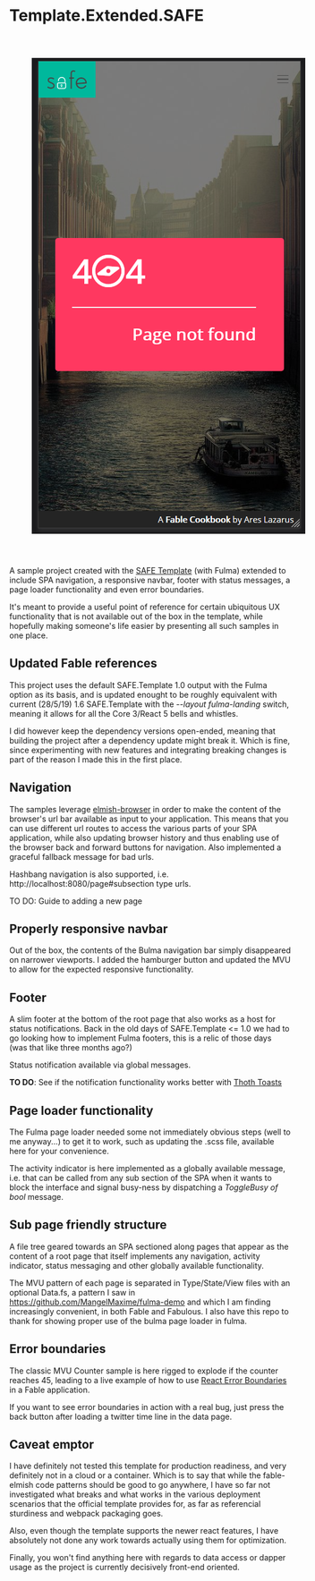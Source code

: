 # Template.Extended.SAFE
<p align="center">
  <img style="margin: 40px;" src="cookbook-notfound.png">
</p>

A sample project created with the [SAFE Template](https://github.com/SAFE-Stack/SAFE-template) (with Fulma) extended to include SPA navigation, a responsive navbar, footer with status messages, a page loader functionality and even error boundaries.

It's meant to provide a useful point of reference for certain ubiquitous UX functionality that is not available out of the box in the template, while hopefully making someone's life easier by presenting all such samples in one place.

## Updated Fable references
This project uses the default SAFE.Template 1.0 output with the Fulma option as its basis, and is updated enought to be roughly equivalent with current (28/5/19) 1.6 SAFE.Template with the _--layout fulma-landing_ switch, meaning it allows for all the Core 3/React 5 bells and whistles.

I did however keep the dependency versions open-ended, meaning that building the project after a dependency update might break it. Which is fine, since experimenting with new features and integrating breaking changes is part of the reason I made this in the first place.

## Navigation
The samples leverage [elmish-browser](https://elmish.github.io/browser/navigation.html) in order to make the content of the browser's url bar available as input to your application. This means that you can use different url routes to access the various parts of your SPA application, while also updating browser history and thus enabling use of the browser back and forward buttons for navigation. Also implemented a graceful fallback message for bad urls.

Hashbang navigation is also supported, i.e. http://localhost:8080/page#subsection type urls.

TO DO: Guide to adding a new page

## Properly responsive navbar
Out of the box, the contents of the Bulma navigation bar simply disappeared on narrower viewports. I added the hamburger button and updated the MVU to allow for the expected responsive functionality.

## Footer
A slim footer at the bottom of the root page that also works as a host for status notifications. Back in the old days of SAFE.Template <= 1.0 we had to go looking how to implement Fulma  footers, this is a relic of those days (was that like three months ago?)

Status notification available via global messages.

**TO DO**: See if the notification functionality works better with [Thoth Toasts](https://mangelmaxime.github.io/Thoth/elmish/toast_docs.html)

## Page loader functionality
The Fulma page loader needed some not immediately obvious steps (well to me anyway...) to get it to work, such as updating the .scss file, available here for your convenience.

The activity indicator is here implemented as a globally available message, i.e. that can be called from any sub section of the SPA when it wants to block the interface and signal busy-ness by dispatching a _ToggleBusy of bool_ message.

## Sub page friendly structure
A file tree geared towards an SPA sectioned along pages that appear as the content of a root page that itself implements any navigation, activity indicator, status messaging and other globally available functionality.

The MVU pattern of each page is separated in Type/State/View files with an optional Data.fs, a pattern I saw in https://github.com/MangelMaxime/fulma-demo and which I am finding increasingly convenient, in both Fable and Fabulous. I also have this repo to thank for showing proper use of the bulma page loader in fulma.

## Error boundaries
The classic MVU Counter sample is here rigged to explode if the counter reaches 45, leading to a live example of how to use [React Error Boundaries](https://github.com/fable-compiler/fable-react/blob/master/docs/react-error-boundaries.md) in a Fable application.

If you want to see error boundaries in action with a real bug, just press the back button after loading a twitter time line in the data page.

## Caveat emptor
I have definitely not tested this template for production readiness, and very definitely not in a cloud or a container. Which is to say that while the fable-elmish code patterns should be good to go anywhere, I have so far not investigated what breaks and what works in the various deployment scenarios that the official template provides for, as far as referencial sturdiness and webpack packaging goes.

Also, even though the template supports the newer react features, I have absolutely not done any work towards actually using them for optimization.

Finally, you won't find anything here with regards to data access or dapper usage as the project is currently decisively front-end oriented.
